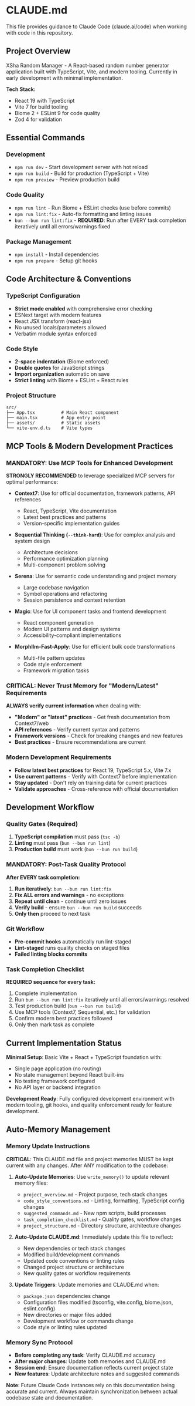 # CLAUDE.md

This file provides guidance to Claude Code (claude.ai/code) when working with code in this repository.

## Project Overview

XSha Random Manager - A React-based random number generator application built with TypeScript, Vite, and modern tooling. Currently in early development with minimal implementation.

**Tech Stack:**
- React 19 with TypeScript
- Vite 7 for build tooling
- Biome 2 + ESLint 9 for code quality
- Zod 4 for validation

## Essential Commands

### Development
- `npm run dev` - Start development server with hot reload
- `npm run build` - Build for production (TypeScript + Vite)
- `npm run preview` - Preview production build

### Code Quality  
- `npm run lint` - Run Biome + ESLint checks (use before commits)
- `npm run lint:fix` - Auto-fix formatting and linting issues
- `bun --bun run lint:fix` - **REQUIRED**: Run after EVERY task completion iteratively until all errors/warnings fixed

### Package Management
- `npm install` - Install dependencies
- `npm run prepare` - Setup git hooks

## Code Architecture & Conventions

### TypeScript Configuration
- **Strict mode enabled** with comprehensive error checking
- ESNext target with modern features
- React JSX transform (react-jsx)
- No unused locals/parameters allowed
- Verbatim module syntax enforced

### Code Style
- **2-space indentation** (Biome enforced)
- **Double quotes** for JavaScript strings
- **Import organization** automatic on save
- **Strict linting** with Biome + ESLint + React rules

### Project Structure
```
src/
├── App.tsx          # Main React component
├── main.tsx         # App entry point
├── assets/          # Static assets
└── vite-env.d.ts    # Vite types
```

## MCP Tools & Modern Development Practices

### **MANDATORY**: Use MCP Tools for Enhanced Development
**STRONGLY RECOMMENDED** to leverage specialized MCP servers for optimal performance:

- **Context7**: Use for official documentation, framework patterns, API references
  - React, TypeScript, Vite documentation
  - Latest best practices and patterns
  - Version-specific implementation guides

- **Sequential Thinking (`--think-hard`)**: Use for complex analysis and system design
  - Architecture decisions
  - Performance optimization planning
  - Multi-component problem solving

- **Serena**: Use for semantic code understanding and project memory
  - Large codebase navigation
  - Symbol operations and refactoring
  - Session persistence and context retention

- **Magic**: Use for UI component tasks and frontend development
  - React component generation
  - Modern UI patterns and design systems
  - Accessibility-compliant implementations

- **Morphllm-Fast-Apply**: Use for efficient bulk code transformations
  - Multi-file pattern updates
  - Code style enforcement
  - Framework migration tasks

### **CRITICAL**: Never Trust Memory for "Modern/Latest" Requirements
**ALWAYS verify current information** when dealing with:
- **"Modern" or "latest" practices** - Get fresh documentation from Context7/web
- **API references** - Verify current syntax and patterns
- **Framework versions** - Check for breaking changes and new features
- **Best practices** - Ensure recommendations are current

### Modern Development Requirements
- **Follow latest best practices** for React 19, TypeScript 5.x, Vite 7.x
- **Use current patterns** - Verify with Context7 before implementation
- **Stay updated** - Don't rely on training data for current practices
- **Validate approaches** - Cross-reference with official documentation

## Development Workflow

### Quality Gates (Required)
1. **TypeScript compilation** must pass (`tsc -b`)
2. **Linting** must pass (`bun --bun run lint`)
3. **Production build** must work (`bun --bun run build`)

### **MANDATORY**: Post-Task Quality Protocol
**After EVERY task completion:**
1. **Run iteratively**: `bun --bun run lint:fix`
2. **Fix ALL errors and warnings** - no exceptions
3. **Repeat until clean** - continue until zero issues
4. **Verify build** - ensure `bun --bun run build` succeeds
5. **Only then** proceed to next task

### Git Workflow
- **Pre-commit hooks** automatically run lint-staged
- **Lint-staged** runs quality checks on staged files
- **Failed linting blocks commits**

### Task Completion Checklist
**REQUIRED sequence for every task:**
1. Complete implementation
2. Run `bun --bun run lint:fix` iteratively until all errors/warnings resolved
3. Test production build (`bun --bun run build`)
4. Use MCP tools (Context7, Sequential, etc.) for validation
5. Confirm modern best practices followed
6. Only then mark task as complete

## Current Implementation Status

**Minimal Setup**: Basic Vite + React + TypeScript foundation with:
- Single page application (no routing)
- No state management beyond React built-ins  
- No testing framework configured
- No API layer or backend integration

**Development Ready**: Fully configured development environment with modern tooling, git hooks, and quality enforcement ready for feature development.

## Auto-Memory Management

### Memory Update Instructions
**CRITICAL**: This CLAUDE.md file and project memories MUST be kept current with any changes. After ANY modification to the codebase:

1. **Auto-Update Memories**: Use `write_memory()` to update relevant memory files:
   - `project_overview.md` - Project purpose, tech stack changes
   - `code_style_conventions.md` - Linting, formatting, TypeScript config changes
   - `suggested_commands.md` - New npm scripts, build processes
   - `task_completion_checklist.md` - Quality gates, workflow changes
   - `project_structure.md` - Directory structure, architecture changes

2. **Auto-Update CLAUDE.md**: Immediately update this file to reflect:
   - New dependencies or tech stack changes
   - Modified build/development commands
   - Updated code conventions or linting rules  
   - Changed project structure or architecture
   - New quality gates or workflow requirements

3. **Update Triggers**: Update memories and CLAUDE.md when:
   - `package.json` dependencies change
   - Configuration files modified (tsconfig, vite.config, biome.json, eslint.config)
   - New directories or major files added
   - Development workflow or commands change
   - Code style or linting rules updated

### Memory Sync Protocol
- **Before completing any task**: Verify CLAUDE.md accuracy
- **After major changes**: Update both memories and CLAUDE.md
- **Session end**: Ensure documentation reflects current project state
- **New features**: Update architecture notes and suggested commands

**Note**: Future Claude Code instances rely on this documentation being accurate and current. Always maintain synchronization between actual codebase state and documentation.